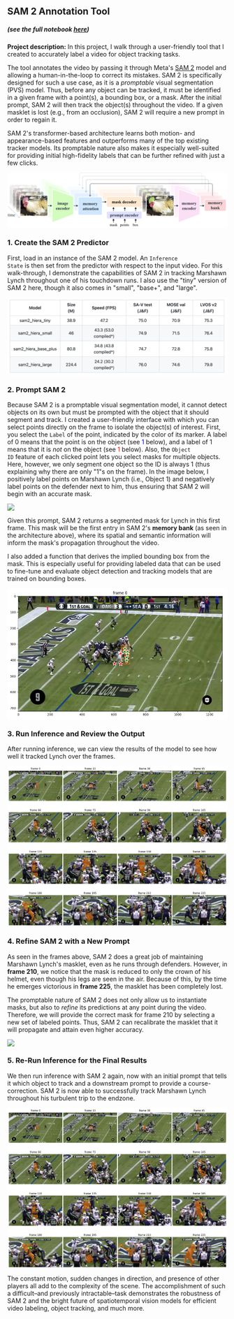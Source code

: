 ## SAM 2 Annotation Tool
##### (see the full notebook [here]((https://colab.research.google.com/drive/1CMIkdfHGK_ULBi1qjec6pLnWZsX7eN7-?usp=sharing))) 
  
  
**Project description:** In this project, I walk through a user-friendly tool that I created to accurately label a video for object tracking tasks.
  
The tool annotates the video by passing it through Meta's [SAM 2](https://ai.meta.com/sam2/) model and allowing a human-in-the-loop to correct its mistakes. SAM 2 is specifically designed for such a use case, as it is a *promptable* visual segmentation (PVS) model. Thus, before any object can be tracked, it must be identified in a given frame with a point(s), a bounding box, or a mask. After the initial prompt, SAM 2 will then track the object(s) throughout the video. If a given masklet is lost (e.g., from an occlusion), SAM 2 will require a new prompt in order to regain it.  

SAM 2's transformer-based architecture learns both motion- and appearance-based features and outperforms many of the top existing tracker models. Its promptable nature also makes it especially well-suited for providing initial high-fidelity labels that can be further refined with just a few clicks.  

<img src="images/sam2_architecture.png" style="display: block; margin: 0 auto;"/>

### 1. Create the SAM 2 Predictor

First, load in an instance of the SAM 2 model. An <code>Inference State</code> is then set from the predictor with respect to the input video. For this walk-through, I demonstrate the capabilities of SAM 2 in tracking Marshawn Lynch throughout one of his touchdown runs. I also use the "tiny" version of SAM 2 here, though it also comes in "small", "base+", and "large".

<img src="images/sam2_models.png" style="display: block; margin: 0 auto;"/>

### 2. Prompt SAM 2

Because SAM 2 is a promptable visual segmentation model, it cannot detect objects on its own but must be prompted with the object that it should segment and track. I created a user-friendly interface with which you can select points directly on the frame to isolate the object(s) of interest. First, you select the <code>Label</code> of the point, indicated by the color of its marker. A label of 0 means that the point is on the object (see <span style="color: blue;">1</span> below), and a label of 1 means that it is *not* on the object (see <span style="color: red;">1</span> below). Also, the <code>Object ID</code> feature of each clicked point lets you select masks for multiple objects. Here, however, we only segment one object so the ID is always 1 (thus explaining why there are only "1"s on the frame). In the image below, I positively label points on Marshawn Lynch (i.e., Object 1) and negatively label points on the defender next to him, thus ensuring that SAM 2 will begin with an accurate mask.

<img src="images/frame0_labels.png" style="display: block; margin: 0 auto;"/>

Given this prompt, SAM 2 returns a segmented mask for Lynch in this first frame. This mask will be the first entry in SAM 2's <b>memory bank</b> (as seen in the architecture above), where its spatial and semantic information will inform the mask's propagation throughout the video.
  
I also added a function that derives the implied bounding box from the mask. This is especially useful for providing labeled data that can be used to fine-tune and evaluate object detection and tracking models that are trained on bounding boxes.

<img src="images/frame0_mask.png" style="display: block; margin: 0 auto;"/>
  

### 3. Run Inference and Review the Output

After running inference, we can view the results of the model to see how well it tracked Lynch over the frames.

<img src="images/initial_output.png" style="display: block; margin: 0 auto;"/>
  
  
### 4. Refine SAM 2 with a New Prompt

As seen in the frames above, SAM 2 does a great job of maintaining Marshawn Lynch's masklet, even as he runs through defenders. However, in **frame 210**, we notice that the mask is reduced to only the crown of his helmet, even though his legs are seen in the air. Because of this, by the time he emerges victorious in **frame 225**, the masklet has been completely lost.  
  
The promptable nature of SAM 2 does not only allow us to instantiate masks, but also to *refine* its predictions at any point during the video. Therefore, we will provide the correct mask for frame 210 by selecting a new set of labeled points. Thus, SAM 2 can recalibrate the masklet that it will propagate and attain even higher accuracy.

<img src="images/refined_mask.png" style="display: block; margin: 0 auto;"/>


### 5. Re-Run Inference for the Final Results
We then run inference with SAM 2 again, now with an initial prompt that tells it which object to track and a downstream prompt to provide a course-correction. SAM 2 is now able to successfully track Marshawn Lynch throughout his turbulent trip to the endzone.

<img src="images/final_output.png" style="display: block; margin: 0 auto;"/>  

The constant motion, sudden changes in direction, and presence of other players all add to the complexity of the scene. The accomplishment of such a difficult–and previously intractable–task demonstrates the robustness of SAM 2 and the bright future of spatiotemporal vision models for efficient video labeling, object tracking, and much more.
